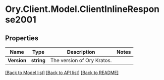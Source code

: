 # Ory.Client.Model.ClientInlineResponse2001

## Properties

Name | Type | Description | Notes
------------ | ------------- | ------------- | -------------
**Version** | **string** | The version of Ory Kratos. | 

[[Back to Model list]](../README.md#documentation-for-models) [[Back to API list]](../README.md#documentation-for-api-endpoints) [[Back to README]](../README.md)

